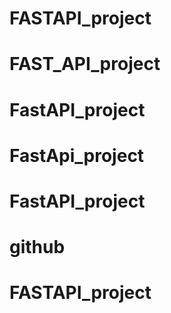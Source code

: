 # FASTAPI_project
# FAST_API_project
# FastAPI_project
# FastApi_project
# FastAPI_project
# github
# FASTAPI_project
